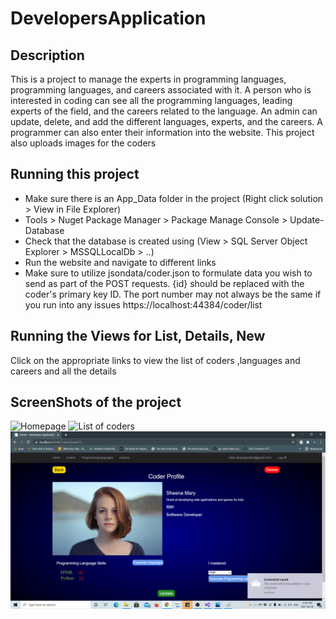# DevelopersApplication

## Description
This is a project to manage the experts in programming languages, programming languages, and careers associated with it. 
A person who is interested in coding can see all the programming languages, leading experts of the field, and the careers related to the language. 
An admin can update, delete, and add the different languages, experts, and the careers.
A programmer can also enter their information into the website.
This project also uploads images for the coders
## Running this project
* Make sure there is an App_Data folder in the project (Right click solution > View in File Explorer)
* Tools > Nuget Package Manager > Package Manage Console > Update-Database
* Check that the database is created using (View > SQL Server Object Explorer > MSSQLLocalDb > ..)
* Run the website and navigate to different links
* Make sure to utilize jsondata/coder.json to formulate data you wish to send as part of the POST requests. {id} should be replaced with the coder's primary key ID. The port number may not always be the same if you run into any issues
 https://localhost:44384/coder/list

## Running the Views for List, Details, New
Click on the appropriate links to view the list of coders ,languages and careers and all the details

## ScreenShots of the project
![Homepage](/DevelopersApplication/Images/homepage.png)
![List of coders](/DevelopersApplication/Images/coderlist.png)
![Coder Details](/DevelopersApplication/Images/coderdetails.png)
